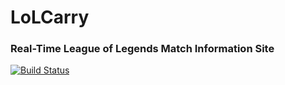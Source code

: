 # LoLCarry
### Real-Time League of Legends Match Information Site  

[![Build Status](https://travis-ci.org/rzeng95/LoLCarry.svg?branch=master)](https://travis-ci.org/rzeng95/LoLCarry.svg?branch=master) 
